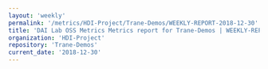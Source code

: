 ```yaml
---
layout: 'weekly'
permalink: '/metrics/HDI-Project/Trane-Demos/WEEKLY-REPORT-2018-12-30'
title: 'DAI Lab OSS Metrics Metrics report for Trane-Demos | WEEKLY-REPORT-2018-12-30'
organization: 'HDI-Project'
repository: 'Trane-Demos'
current_date: '2018-12-30'
---
```

